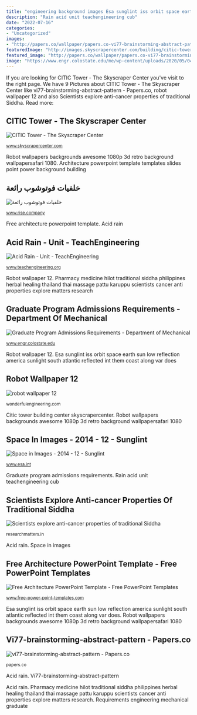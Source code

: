 ```yaml
---
title: "engineering background images Esa sunglint iss orbit space earth sun low reflection america sunlight south atlantic reflected int them coast along var does"
description: "Rain acid unit teachengineering cub"
date: "2022-07-16"
categories:
- "Uncategorized"
images:
- "http://papers.co/wallpaper/papers.co-vi77-brainstorming-abstract-pattern-35-3840x2160-4k-wallpaper.jpg"
featuredImage: "http://images.skyscrapercenter.com/building/citic-tower_igor-butyrskii2.jpg"
featured_image: "http://papers.co/wallpaper/papers.co-vi77-brainstorming-abstract-pattern-35-3840x2160-4k-wallpaper.jpg"
image: "https://www.engr.colostate.edu/me/wp-content/uploads/2020/05/04063_00315-scaled.jpg"
---
```


If you are looking for CITIC Tower - The Skyscraper Center you've visit to the right page. We have 9 Pictures about CITIC Tower - The Skyscraper Center like vi77-brainstorming-abstract-pattern - Papers.co, robot wallpaper 12 and also Scientists explore anti-cancer properties of traditional Siddha. Read more:

## CITIC Tower - The Skyscraper Center

![CITIC Tower - The Skyscraper Center](http://images.skyscrapercenter.com/building/citic-tower_igor-butyrskii2.jpg "Acid rain")

<small>www.skyscrapercenter.com</small>

Robot wallpapers backgrounds awesome 1080p 3d retro background wallpapersafari 1080. Architecture powerpoint template templates slides point power background building

## خلفيات فوتوشوب رائعة

![خلفيات فوتوشوب رائعة](https://www.rise.company/forum/images/imported/2019/05/32.jpg "Free architecture powerpoint template")

<small>www.rise.company</small>

Free architecture powerpoint template. Acid rain

## Acid Rain - Unit - TeachEngineering

![Acid Rain - Unit - TeachEngineering](https://www.teachengineering.org/content/cub_/curricular_units/cub_acid_rain/cub_acid_rain_raindrops.jpg "Requirements engineering mechanical graduate")

<small>www.teachengineering.org</small>

Robot wallpaper 12. Pharmacy medicine hilot traditional siddha philippines herbal healing thailand thai massage pattu karuppu scientists cancer anti properties explore matters research

## Graduate Program Admissions Requirements - Department Of Mechanical

![Graduate Program Admissions Requirements - Department of Mechanical](https://www.engr.colostate.edu/me/wp-content/uploads/2020/05/04063_00315-scaled.jpg "Robot wallpapers backgrounds awesome 1080p 3d retro background wallpapersafari 1080")

<small>www.engr.colostate.edu</small>

Robot wallpaper 12. Esa sunglint iss orbit space earth sun low reflection america sunlight south atlantic reflected int them coast along var does

## Robot Wallpaper 12

![robot wallpaper 12](http://wonderfulengineering.com/wp-content/uploads/2013/11/robot-wallpaper-12.jpg "Citic tower building center skyscrapercenter")

<small>wonderfulengineering.com</small>

Citic tower building center skyscrapercenter. Robot wallpapers backgrounds awesome 1080p 3d retro background wallpapersafari 1080

## Space In Images - 2014 - 12 - Sunglint

![Space in Images - 2014 - 12 - Sunglint](https://www.esa.int/var/esa/storage/images/esa_multimedia/images/2014/12/sunglint/15101880-1-eng-GB/Sunglint.jpg "Space in images")

<small>www.esa.int</small>

Graduate program admissions requirements. Rain acid unit teachengineering cub

## Scientists Explore Anti-cancer Properties Of Traditional Siddha

![Scientists explore anti-cancer properties of traditional Siddha](https://researchmatters.in/sites/default/files/igs_-_part_10_32.jpg "Esa sunglint iss orbit space earth sun low reflection america sunlight south atlantic reflected int them coast along var does")

<small>researchmatters.in</small>

Acid rain. Space in images

## Free Architecture PowerPoint Template - Free PowerPoint Templates

![Free Architecture PowerPoint Template - Free PowerPoint Templates](https://cdn.free-power-point-templates.com/wp-content/uploads/2017/07/160017-architecture-template-16x9-1.jpg "Pharmacy medicine hilot traditional siddha philippines herbal healing thailand thai massage pattu karuppu scientists cancer anti properties explore matters research")

<small>www.free-power-point-templates.com</small>

Esa sunglint iss orbit space earth sun low reflection america sunlight south atlantic reflected int them coast along var does. Robot wallpapers backgrounds awesome 1080p 3d retro background wallpapersafari 1080

## Vi77-brainstorming-abstract-pattern - Papers.co

![vi77-brainstorming-abstract-pattern - Papers.co](http://papers.co/wallpaper/papers.co-vi77-brainstorming-abstract-pattern-35-3840x2160-4k-wallpaper.jpg "Citic tower building center skyscrapercenter")

<small>papers.co</small>

Acid rain. Vi77-brainstorming-abstract-pattern

Acid rain. Pharmacy medicine hilot traditional siddha philippines herbal healing thailand thai massage pattu karuppu scientists cancer anti properties explore matters research. Requirements engineering mechanical graduate
